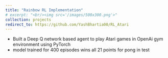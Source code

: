 ```yaml
---
title: "Rainbow RL Implementation"
# excerpt: "<br/><img src='/images/500x300.png'>"
collection: projects
redirect_to: https://github.com/YashBhartia00/RL_Atari
---
```

- Built a Deep Q network based agent to play Atari games in OpenAi gym environment using PyTorch
- model trained for 400 episodes wins all 21 points for pong in test